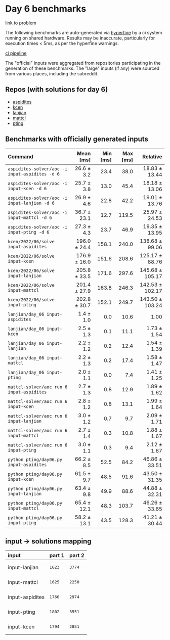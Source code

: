 # Day 6 benchmarks

[link to problem](http://adventofcode.com/2022/day/6)

The following benchmarks are auto-generated via [hyperfine](https://github.com/sharkdp/hyperfine) by a ci system running on shared hardware. Results may be inaccurate, particularly for execution times < 5ms, as per the hyperfine warnings.

[ci pipeline](http://ci.papercode.net:8080/teams/aoc2022/pipelines/aoc-compare-2022)

The "official" inputs were aggregated from repositories participating in the generation of these benchmarks. The "large" inputs (if any) were sourced from various places, including the subreddit.

## Repos (with solutions for day 6)


- [aspidites](https://github.com/aspidites/aoc2022)
- [kcen](https://github.com/kcen/AdventOfCode)
- [lanjian](https://github.com/LanJian/aoc-2022)
- [mattcl](https://github.com/mattcl/aoc2022)
- [pting](https://github.com/pting/aoc2022)

## Benchmarks with officially generated inputs
| Command | Mean [ms] | Min [ms] | Max [ms] | Relative |
|:---|---:|---:|---:|---:|
| `aspidites-solver/aoc -i input-aspidites -d 6` | 26.6 ± 3.2 | 23.4 | 38.0 | 18.83 ± 13.44 |
| `aspidites-solver/aoc -i input-kcen -d 6` | 25.7 ± 3.8 | 13.0 | 45.4 | 18.18 ± 13.06 |
| `aspidites-solver/aoc -i input-lanjian -d 6` | 26.9 ± 4.6 | 22.8 | 42.2 | 19.01 ± 13.76 |
| `aspidites-solver/aoc -i input-mattcl -d 6` | 36.7 ± 23.1 | 12.7 | 119.5 | 25.97 ± 24.53 |
| `aspidites-solver/aoc -i input-pting -d 6` | 27.3 ± 4.3 | 23.7 | 46.9 | 19.35 ± 13.95 |
| `kcen/2022/06/solve input-aspidites` | 196.0 ± 24.4 | 158.1 | 240.0 | 138.68 ± 99.06 |
| `kcen/2022/06/solve input-kcen` | 176.9 ± 16.0 | 151.6 | 208.6 | 125.17 ± 88.76 |
| `kcen/2022/06/solve input-lanjian` | 205.8 ± 33.5 | 171.6 | 297.6 | 145.68 ± 105.17 |
| `kcen/2022/06/solve input-mattcl` | 201.4 ± 27.9 | 163.8 | 246.3 | 142.53 ± 102.17 |
| `kcen/2022/06/solve input-pting` | 202.8 ± 30.7 | 152.1 | 249.7 | 143.50 ± 103.24 |
| `lanjian/day_06 input-aspidites` | 1.4 ± 1.0 | 0.0 | 10.6 | 1.00 |
| `lanjian/day_06 input-kcen` | 2.5 ± 1.3 | 0.1 | 11.1 | 1.73 ± 1.54 |
| `lanjian/day_06 input-lanjian` | 2.2 ± 1.2 | 0.2 | 12.4 | 1.54 ± 1.39 |
| `lanjian/day_06 input-mattcl` | 2.2 ± 1.3 | 0.2 | 17.4 | 1.58 ± 1.47 |
| `lanjian/day_06 input-pting` | 2.0 ± 1.1 | 0.0 | 7.4 | 1.41 ± 1.25 |
| `mattcl-solver/aoc run 6 input-aspidites` | 2.7 ± 1.3 | 0.8 | 12.9 | 1.89 ± 1.62 |
| `mattcl-solver/aoc run 6 input-kcen` | 2.8 ± 1.2 | 0.8 | 13.1 | 1.99 ± 1.64 |
| `mattcl-solver/aoc run 6 input-lanjian` | 3.0 ± 1.2 | 0.7 | 9.7 | 2.09 ± 1.71 |
| `mattcl-solver/aoc run 6 input-mattcl` | 2.7 ± 1.4 | 0.3 | 10.8 | 1.88 ± 1.67 |
| `mattcl-solver/aoc run 6 input-pting` | 3.0 ± 1.1 | 0.3 | 9.4 | 2.12 ± 1.67 |
| `python pting/day06.py input-aspidites` | 66.2 ± 8.5 | 52.5 | 84.2 | 46.86 ± 33.51 |
| `python pting/day06.py input-kcen` | 61.5 ± 9.7 | 48.5 | 91.6 | 43.50 ± 31.35 |
| `python pting/day06.py input-lanjian` | 63.4 ± 9.8 | 49.9 | 88.6 | 44.88 ± 32.31 |
| `python pting/day06.py input-mattcl` | 65.4 ± 12.1 | 48.3 | 103.7 | 46.26 ± 33.65 |
| `python pting/day06.py input-pting` | 58.2 ± 13.1 | 43.5 | 128.3 | 41.21 ± 30.44 |

## input -> solutions mapping
|input|part 1|part 2|
|:---|:---|:---|
|input-lanjian|<pre>1623</pre>|<pre>3774</pre>|
|input-mattcl|<pre>1625</pre>|<pre>2250</pre>|
|input-aspidites|<pre>1760</pre>|<pre>2974</pre>|
|input-pting|<pre>1802</pre>|<pre>3551</pre>|
|input-kcen|<pre>1794</pre>|<pre>2851</pre>|
